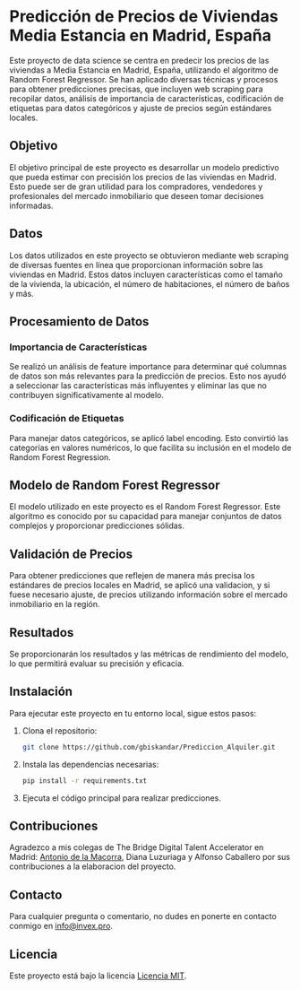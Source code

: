 # Predicción de Precios de Viviendas Media Estancia en Madrid, España

Este proyecto de data science se centra en predecir los precios de las viviendas a Media Estancia en Madrid, España, utilizando el algoritmo de Random Forest Regressor. Se han aplicado diversas técnicas y procesos para obtener predicciones precisas, que incluyen web scraping para recopilar datos, análisis de importancia de características, codificación de etiquetas para datos categóricos y ajuste de precios según estándares locales.

## Objetivo

El objetivo principal de este proyecto es desarrollar un modelo predictivo que pueda estimar con precisión los precios de las viviendas en Madrid. Esto puede ser de gran utilidad para los compradores, vendedores y profesionales del mercado inmobiliario que deseen tomar decisiones informadas.

## Datos

Los datos utilizados en este proyecto se obtuvieron mediante web scraping de diversas fuentes en línea que proporcionan información sobre las viviendas en Madrid. Estos datos incluyen características como el tamaño de la vivienda, la ubicación, el número de habitaciones, el número de baños y más.

## Procesamiento de Datos

### Importancia de Características

Se realizó un análisis de feature importance para determinar qué columnas de datos son más relevantes para la predicción de precios. Esto nos ayudó a seleccionar las características más influyentes y eliminar las que no contribuyen significativamente al modelo.

### Codificación de Etiquetas

Para manejar datos categóricos, se aplicó label encoding. Esto convirtió las categorías en valores numéricos, lo que facilita su inclusión en el modelo de Random Forest Regression.

## Modelo de Random Forest Regressor

El modelo utilizado en este proyecto es el Random Forest Regressor. Este algoritmo es conocido por su capacidad para manejar conjuntos de datos complejos y proporcionar predicciones sólidas.

## Validación de Precios

Para obtener predicciones que reflejen de manera más precisa los estándares de precios locales en Madrid, se aplicó una validacion, y si fuese necesario ajuste, de precios utilizando información sobre el mercado inmobiliario en la región.

## Resultados

Se proporcionarán los resultados y las métricas de rendimiento del modelo, lo que permitirá evaluar su precisión y eficacia.

## Instalación

Para ejecutar este proyecto en tu entorno local, sigue estos pasos:

1. Clona el repositorio:

   ```bash
   git clone https://github.com/gbiskandar/Prediccion_Alquiler.git
   ```

2. Instala las dependencias necesarias:

   ```bash
   pip install -r requirements.txt
   ```

3. Ejecuta el código principal para realizar predicciones.

## Contribuciones

Agradezco a mis colegas de The Bridge Digital Talent Accelerator en Madrid: [Antonio de la Macorra](https://github.com/adlmacorra), Diana Luzuriaga y Alfonso Caballero por sus contribuciones a la elaboracion del proyecto.

## Contacto

Para cualquier pregunta o comentario, no dudes en ponerte en contacto conmigo en [info@invex.pro](mailto:info@invex.pro).

## Licencia

Este proyecto está bajo la licencia [Licencia MIT](LICENSE).